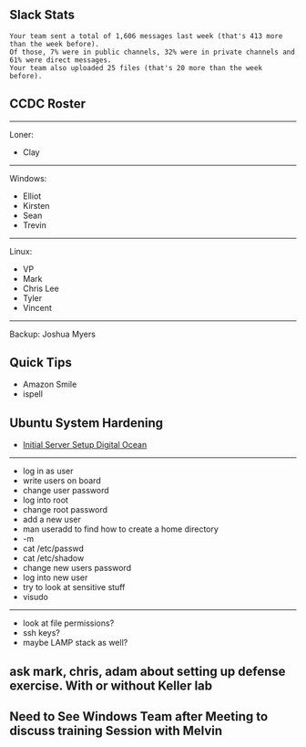 ## Slack Stats

```
Your team sent a total of 1,606 messages last week (that's 413 more than the week before).
Of those, 7% were in public channels, 32% were in private channels and 61% were direct messages.
Your team also uploaded 25 files (that's 20 more than the week before).
```

## CCDC Roster

---

Loner:
- Clay

---

Windows:

- Elliot
- Kirsten
- Sean
- Trevin

---

Linux:

- VP
- Mark
- Chris Lee
- Tyler
- Vincent

---

Backup:
Joshua Myers

## Quick Tips

- Amazon Smile
- ispell

## Ubuntu System Hardening

- [Initial Server Setup Digital Ocean](https://www.digitalocean.com/community/tutorials/initial-server-setup-with-ubuntu-14-04)

---

- log in as user
- write users on board
- change user password
- log into root
- change root password
- add a new user
- man useradd to find how to create a home directory
- -m
- cat /etc/passwd
- cat /etc/shadow
- change new users password
- log into new user
- try to look at sensitive stuff
- visudo

---

- look at file permissions?
- ssh keys?
- maybe LAMP stack as well?

## ask mark, chris, adam about setting up defense exercise. With or without Keller lab

## Need to See Windows Team after Meeting to discuss training Session with Melvin
